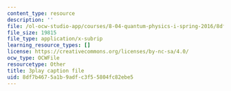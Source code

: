```yaml
---
content_type: resource
description: ''
file: /ol-ocw-studio-app/courses/8-04-quantum-physics-i-spring-2016/8df7b4675a1b9adfc3f55804fc82ebe5_ELBh60GU5yE.srt
file_size: 19815
file_type: application/x-subrip
learning_resource_types: []
license: https://creativecommons.org/licenses/by-nc-sa/4.0/
ocw_type: OCWFile
resourcetype: Other
title: 3play caption file
uid: 8df7b467-5a1b-9adf-c3f5-5804fc82ebe5
---
```

